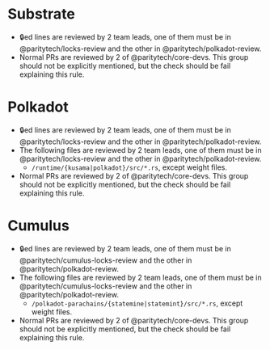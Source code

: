 # Substrate

- 🔒️ed lines are reviewed by 2 team leads, one of them must be in @paritytech/locks-review and the other in @paritytech/polkadot-review.
- Normal PRs are reviewed by 2 of @paritytech/core-devs. This group should not be explicitly mentioned, but the check should be fail explaining this rule.

# Polkadot

- 🔒️ed lines are reviewed by 2 team leads, one of them must be in @paritytech/locks-review and the other in @paritytech/polkadot-review.
- The following files are reviewed by 2 team leads, one of them must be in @paritytech/locks-review and the other in @paritytech/polkadot-review.
  - `/runtime/{kusama|polkadot}/src/*.rs`, except weight files.
- Normal PRs are reviewed by 2 of @paritytech/core-devs. This group should not be explicitly mentioned, but the check should be fail explaining this rule.

# Cumulus

- 🔒️ed lines are reviewed by 2 team leads, one of them must be in @paritytech/cumulus-locks-review and the other in @paritytech/polkadot-review.
- The following files are reviewed by 2 team leads, one of them must be in @paritytech/cumulus-locks-review and the other in @paritytech/polkadot-review.
  - `/polkadot-parachains/{statemine|statemint}/src/*.rs`, except weight files.
- Normal PRs are reviewed by 2 of @paritytech/core-devs. This group should not be explicitly mentioned, but the check should be fail explaining this rule.
